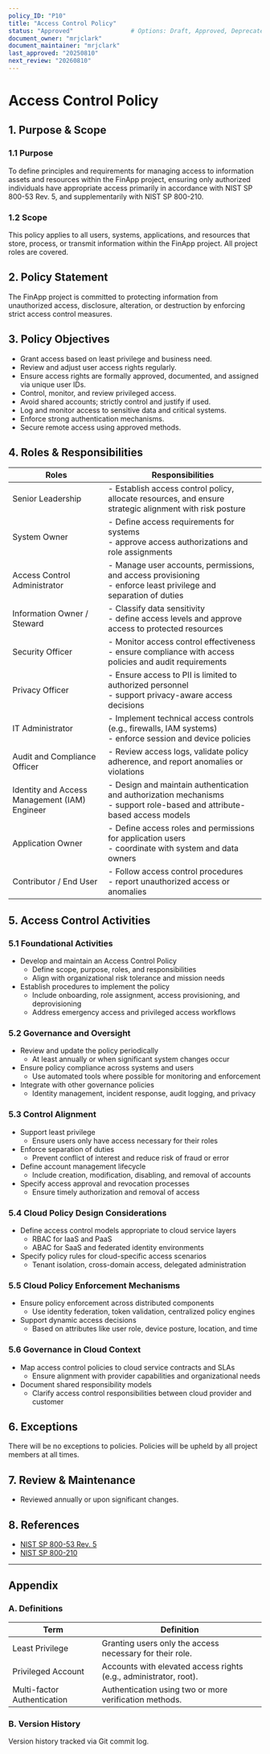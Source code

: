 ```yaml
---
policy_ID: "P10"
title: "Access Control Policy"
status: "Approved"                # Options: Draft, Approved, Deprecated
document_owner: "mrjclark"
document_maintainer: "mrjclark"
last_approved: "20250810"
next_review: "20260810"
---
```

# Access Control Policy

## 1. Purpose & Scope

### 1.1 Purpose
To define principles and requirements for managing access to information assets and resources within the FinApp project, ensuring only authorized individuals have appropriate access primarily in accordance with NIST SP 800-53 Rev. 5, and supplementarily with NIST SP 800-210.

### 1.2 Scope
This policy applies to all users, systems, applications, and resources that store, process, or transmit information within the FinApp project. All project roles are covered.

## 2. Policy Statement
The FinApp project is committed to protecting information from unauthorized access, disclosure, alteration, or destruction by enforcing strict access control measures.

## 3. Policy Objectives
- Grant access based on least privilege and business need.
- Review and adjust user access rights regularly.
- Ensure access rights are formally approved, documented, and assigned via unique user IDs.
- Control, monitor, and review privileged access.
- Avoid shared accounts; strictly control and justify if used.
- Log and monitor access to sensitive data and critical systems.
- Enforce strong authentication mechanisms.
- Secure remote access using approved methods.

## 4. Roles & Responsibilities

| Roles                     | Responsibilities                                                                 |
|---------------------------|------------------------------------------------------------------------------------|
| Senior Leadership         | - Establish access control policy, allocate resources, and ensure strategic alignment with risk posture |
| System Owner              | - Define access requirements for systems<br> - approve access authorizations and role assignments |
| Access Control Administrator | - Manage user accounts, permissions, and access provisioning<br> - enforce least privilege and separation of duties |
| Information Owner / Steward | - Classify data sensitivity<br> - define access levels and approve access to protected resources |
| Security Officer          | - Monitor access control effectiveness<br> - ensure compliance with access policies and audit requirements |
| Privacy Officer           | - Ensure access to PII is limited to authorized personnel<br> - support privacy-aware access decisions |
| IT Administrator          | - Implement technical access controls (e.g., firewalls, IAM systems)<br> - enforce session and device policies |
| Audit and Compliance Officer | - Review access logs, validate policy adherence, and report anomalies or violations |
| Identity and Access Management (IAM) Engineer | - Design and maintain authentication and authorization mechanisms<br> - support role-based and attribute-based access models |
| Application Owner         | - Define access roles and permissions for application users<br> - coordinate with system and data owners |
| Contributor / End User    | - Follow access control procedures<br> - report unauthorized access or anomalies |


## 5. Access Control Activities

### 5.1 Foundational Activities
- Develop and maintain an Access Control Policy
  - Define scope, purpose, roles, and responsibilities
  - Align with organizational risk tolerance and mission needs
- Establish procedures to implement the policy
  - Include onboarding, role assignment, access provisioning, and deprovisioning
  - Address emergency access and privileged access workflows

### 5.2 Governance and Oversight
- Review and update the policy periodically
  - At least annually or when significant system changes occur
- Ensure policy compliance across systems and users
  - Use automated tools where possible for monitoring and enforcement
- Integrate with other governance policies
  - Identity management, incident response, audit logging, and privacy

### 5.3 Control Alignment
- Support least privilege 
  - Ensure users only have access necessary for their roles
- Enforce separation of duties 
  - Prevent conflict of interest and reduce risk of fraud or error
- Define account management lifecycle 
  - Include creation, modification, disabling, and removal of accounts
- Specify access approval and revocation processes
  - Ensure timely authorization and removal of access

### 5.4 Cloud Policy Design Considerations
- Define access control models appropriate to cloud service layers
  - RBAC for IaaS and PaaS
  - ABAC for SaaS and federated identity environments
- Specify policy rules for cloud-specific access scenarios
  - Tenant isolation, cross-domain access, delegated administration

### 5.5 Cloud Policy Enforcement Mechanisms
- Ensure policy enforcement across distributed components
  - Use identity federation, token validation, centralized policy engines
- Support dynamic access decisions
  - Based on attributes like user role, device posture, location, and time

### 5.6 Governance in Cloud Context
- Map access control policies to cloud service contracts and SLAs
  - Ensure alignment with provider capabilities and organizational needs
- Document shared responsibility models
  - Clarify access control responsibilities between cloud provider and customer

## 6. Exceptions
There will be no exceptions to policies. Policies will be upheld by all project members at all times.

## 7. Review & Maintenance
* Reviewed annually or upon significant changes.

## 8. References
- [NIST SP 800-53 Rev. 5](https://nvlpubs.nist.gov/nistpubs/SpecialPublications/NIST.SP.800-53r5.pdf)
- [NIST SP 800-210](https://nvlpubs.nist.gov/nistpubs/SpecialPublications/NIST.SP.800-210.pdf)

---

## Appendix

### A. Definitions
| Term                | Definition                                                                 |
|---------------------|----------------------------------------------------------------------------|
| Least Privilege     | Granting users only the access necessary for their role.                   |
| Privileged Account  | Accounts with elevated access rights (e.g., administrator, root).          |
| Multi-factor Authentication | Authentication using two or more verification methods.               |

### B. Version History
Version history tracked via Git commit log.


